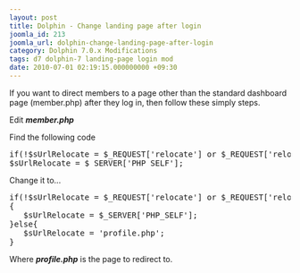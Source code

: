 ```yaml
---
layout: post
title: Dolphin - Change landing page after login
joomla_id: 213
joomla_url: dolphin-change-landing-page-after-login
category: Dolphin 7.0.x Modifications
tags: d7 dolphin-7 landing-page login mod
date: 2010-07-01 02:19:15.000000000 +09:30
---
```

<p>If you want to direct members to a page other than the standard dashboard page (member.php) after they log in, then follow these simply steps.</p>
<p>Edit <em><strong>member.php</strong></em></p>
<p>Find the following code</p>
<pre>if(!$sUrlRelocate = $_REQUEST['relocate'] or $_REQUEST['relocate'] == $site['url'] or basename( $_REQUEST['relocate'] ) == 'join.php' ) <br>$sUrlRelocate = $_SERVER['PHP_SELF'];</pre>
<p>Change it to...</p>
<pre>if(!$sUrlRelocate = $_REQUEST['relocate'] or $_REQUEST['relocate'] == $site['url'] or basename( $_REQUEST['relocate'] ) == 'join.php' ) <br>{<br>   $sUrlRelocate = $_SERVER['PHP_SELF'];<br>}else{<br>&nbsp;&nbsp; $sUrlRelocate = 'profile.php';<br>}</pre>
<p>Where <strong><em>profile.php</em></strong> is the page to redirect to.</p>
